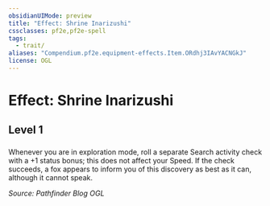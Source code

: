```yaml
---
obsidianUIMode: preview
title: "Effect: Shrine Inarizushi"
cssclasses: pf2e,pf2e-spell
tags:
  - trait/
aliases: "Compendium.pf2e.equipment-effects.Item.ORdhj3IAvYACNGkJ"
license: OGL
---
```

# Effect: Shrine Inarizushi
## Level 1
### 






Whenever you are in exploration mode, roll a separate Search activity check with a +1 status bonus; this does not affect your Speed. If the check succeeds, a fox appears to inform you of this discovery as best as it can, although it cannot speak.

*Source: Pathfinder Blog*
*OGL*